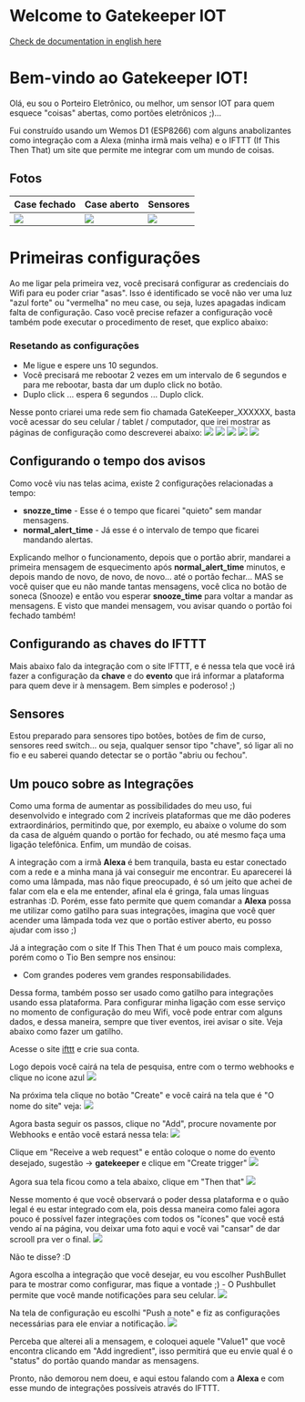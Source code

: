 # Welcome to Gatekeeper IOT
[Check de documentation in english here](./README.en.md)

# Bem-vindo ao Gatekeeper IOT!

Olá, eu sou o Porteiro Eletrônico, ou melhor, um sensor IOT para quem esquece "coisas" abertas, como portões eletrônicos ;)...

Fui construído usando um Wemos D1 (ESP8266) com alguns anabolizantes como integração com a Alexa (minha irmã mais velha) e o IFTTT (If This Then That) um site que permite me integrar com um mundo de coisas.

## Fotos


Case fechado | Case aberto | Sensores
---------|----------|---------
 ![](./assets/gatekeeper01.jpg) | ![](./assets/gatekeeper02.jpg) | ![](./assets/gatekeeper03.jpg)


# Primeiras configurações

Ao me ligar pela primeira vez, você precisará configurar as credenciais do Wifi para eu poder criar "asas". Isso é identificado se você não ver uma luz "azul forte" ou "vermelha" no meu case, ou seja, luzes apagadas indicam falta de configuração. Caso você precise refazer a configuração você também pode executar o procedimento de reset, que explico abaixo:

### Resetando as configurações

- Me ligue e espere uns 10 segundos.
- Você precisará me rebootar 2 vezes em um intervalo de 6 segundos e para me rebootar, basta dar um duplo click no botão.
- Duplo click ... espera 6 segundos ... Duplo click.

Nesse ponto criarei uma rede sem fio chamada GateKeeper_XXXXXX, basta você acessar do seu celular / tablet / computador, que irei mostrar as páginas de configuração como descreverei abaixo:
![](./assets/wificonfig01.jpg)
![](./assets/wificonfig02.jpg)
![](./assets/wificonfig03.jpg)
![](./assets/wificonfig04.jpg)
![](./assets/wificonfig05.jpg)

## Configurando o tempo dos avisos
Como você viu nas telas acima, existe 2 configurações relacionadas a tempo:
- **snozze_time** - Esse é o tempo que ficarei "quieto" sem mandar mensagens.
- **normal_alert_time** - Já esse é o intervalo de tempo que ficarei mandando alertas.

Explicando melhor o funcionamento, depois que o portão abrir, mandarei a primeira mensagem de esquecimento após **normal_alert_time** minutos, e depois mando de novo, de novo, de novo... até o portão fechar... MAS se você quiser que eu não mande tantas mensagens, você clica no botão de soneca (Snooze) e então vou esperar **snooze_time** para voltar a mandar as mensagens. E visto que mandei mensagem, vou avisar quando o portão foi fechado também!

## Configurando as chaves do IFTTT
Mais abaixo falo da integração com o site IFTTT, e é nessa tela que você irá fazer a configuração da **chave** e do **evento** que irá informar a plataforma para quem deve ir à mensagem. Bem simples e poderoso! ;)


## Sensores
Estou preparado para sensores tipo botões, botões de fim de curso, sensores reed switch... ou seja, qualquer sensor tipo "chave", só ligar ali no fio e eu saberei quando detectar se o portão "abriu ou fechou".

## Um pouco sobre as Integrações

Como uma forma de aumentar as possibilidades do meu uso, fui desenvolvido e integrado com 2 incríveis plataformas que me dão poderes extraordinários, permitindo que, por exemplo, eu abaixe o volume do som da casa de alguém quando o portão for fechado, ou até mesmo faça uma ligação telefônica. Enfim, um mundão de coisas.

A integração com a irmã **Alexa** é bem tranquila, basta eu estar conectado com a rede e a minha mana já vai conseguir me encontrar. Eu aparecerei lá como uma lâmpada, mas não fique preocupado, é só um jeito que achei de falar com ela e ela me entender, afinal ela é gringa, fala umas línguas  estranhas :D. Porém, esse fato permite que quem comandar a **Alexa** possa me utilizar como gatilho para suas integrações, imagina que você quer acender uma lâmpada toda vez que o portão estiver aberto, eu posso ajudar com isso ;)

Já a integração com o site If This Then That é um pouco mais complexa, porém como o Tio Ben sempre nos ensinou:
- Com grandes poderes vem grandes responsabilidades.

Dessa forma, também posso ser usado como gatilho para integrações usando essa plataforma. Para configurar minha ligação com esse serviço no momento de configuração do meu Wifi, você pode entrar com alguns dados, e dessa maneira, sempre que tiver eventos, irei avisar o site. Veja abaixo como fazer um gatilho.

Acesse o site [ifttt](https://ifttt.com/explore) e crie sua conta.

Logo depois você cairá na tela de pesquisa, entre com o termo webhooks e clique no icone azul
![](./assets/ifttt01.png)

Na próxima tela clique no botão "Create" e você cairá na tela que é "O nome do site" veja:
![](./assets/ifttt02.png)

Agora basta seguir os passos, clique no "Add", procure novamente por Webhooks e então você estará nessa tela:
![](./assets/ifttt03.png)

Clique em "Receive a web request" e então coloque o nome do evento desejado, sugestão -> **gatekeeper** e clique em "Create trigger"
![](./assets/ifttt04.png)

Agora sua tela ficou como a tela abaixo, clique em  "Then that"
![](./assets/ifttt05.png)

Nesse momento é que você observará o poder dessa plataforma e o quão legal é eu estar integrado com ela, pois dessa maneira como falei agora pouco é possível fazer integrações com todos os "ícones" que você está vendo aí na página, vou deixar uma foto aqui e você vai "cansar" de dar scrooll pra ver o final.
![](./assets/ifttt_all.png)

Não te disse? :D

Agora escolha a integração que você desejar, eu vou escolher PushBullet para te mostrar como configurar, mas fique a vontade ;) - O Pushbullet permite que você mande notificações para seu celular.
![](./assets/ifttt06.png)

Na tela de configuração eu escolhi "Push a note" e fiz as configurações necessárias para ele enviar a notificação.
![](./assets/ifttt07.png)

Perceba que alterei ali a mensagem, e coloquei aquele "Value1" que você encontra clicando em "Add ingredient", isso permitirá que eu envie qual é o "status" do portão quando mandar as mensagens.

Pronto, não demorou nem doeu, e aqui estou falando com a **Alexa** e com esse mundo de integrações possíveis através do IFTTT.